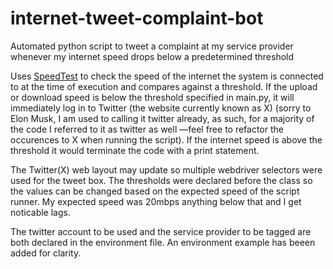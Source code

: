# internet-tweet-complaint-bot
Automated python script to tweet a complaint at my service provider whenever my internet speed drops below a predetermined threshold

Uses [SpeedTest](https://www.speedtest.net/) to check the speed of the internet the system is connected to at the time of execution and compares against a threshold. If the upload or download speed is below the threshold specified in main.py, it will immediately log in to Twitter (the website currently known as X) (sorry to Elon Musk, I am used to calling it twitter already, as such, for a majority of the code I referred to it as twitter as well —feel free to refactor the occurences to X when running the script). If the internet speed is above the threshold it would terminate the code with a print statement.

The Twitter(X) web layout may update so multiple webdriver selectors were used for the tweet box. The thresholds were declared before the class so the values can be changed based on the expected speed of the script runner. My expected speed was 20mbps anything below that and I get noticable lags.

The twitter account to be used and the service provider to be tagged are both declared in the environment file. An environment example has beeen added for clarity. 

